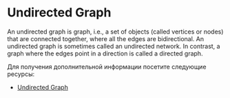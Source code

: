 # Undirected Graph

An undirected graph is graph, i.e., a set of objects (called vertices or nodes) that are connected together, where all the edges are bidirectional. An undirected graph is sometimes called an undirected network. In contrast, a graph where the edges point in a direction is called a directed graph.

Для получения дополнительной информации посетите следующие ресурсы:

- [Undirected Graph](https://mathinsight.org/definition/undirected_graph)
